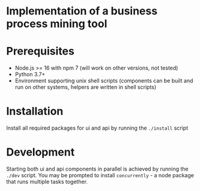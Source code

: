 # Implementation of a business process mining tool

# Prerequisites
- Node.js >= 16 with npm 7 (will work on other versions, not tested)
- Python 3.7+
- Environment supporting unix shell scripts (components can be built and run on other systems, helpers are written in shell scripts)

# Installation
Install all required packages for ui and api by running the `./install` script 

# Development
Starting both ui and api components in parallel is achieved by running the `./dev` script. You may be prompted to install `concurrently` - a node package that runs multiple tasks together.